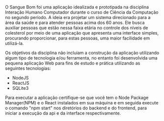 O Sangue Bom foi uma aplicação idealizada e prototipada na disciplina Interação Humano Computador durante o curso de Ciência da Computação no segundo período. A ideia era projetar um sistema direcionado para a área da saúde e para atender pessoas acima dos 60 anos. Ele busca auxiliar pessoas que estão nessa faixa etária no controle dos níveis de colesterol por meio de uma aplicação que apresenta uma interface simples, procurando proporcionar, para estas pessoas, uma maior facilidade em utilizá-la. 

Os objetivos da disciplina não incluiam a construção da aplicação utilizando algum tipo de tecnologia e/ou ferramenta, no entanto foi desenvolvida uma pequena aplicação Web para fins de estudo e prática utilizando as seguintes tecnologias: 

- NodeJS
- ReactJS 
- SQLite3

Para executar a aplicação certifique-se que você tem o Node Package Manager(NPM) e o React instalados em sua máquina e em seguida execute o comando "npm start" nos diretórios do backend e do frontend, para iniciar a execução da api e da interface respectivamente.
